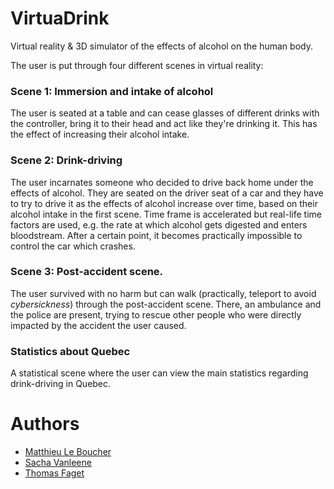 # VirtuaDrink
Virtual reality &amp; 3D simulator of the effects of alcohol on the human body.

The user is put through four different scenes in virtual reality:
### Scene 1: Immersion and intake of alcohol

The user is seated at a table and can cease glasses of different drinks with the controller, bring it to their head and act like they're drinking it. This has the effect of increasing their alcohol intake.

### Scene 2: Drink-driving

The user incarnates someone who decided to drive back home under the effects of alcohol. They are seated on the driver seat of a car and they have to try to drive it as the effects of alcohol increase over time, based on their alcohol intake in the first scene. Time frame is accelerated but real-life time factors are used, e.g. the rate at which alcohol gets digested and enters bloodstream. After a certain point, it becomes practically impossible to control the car which crashes.

### Scene 3: Post-accident scene.

The user survived with no harm but can walk (practically, teleport to avoid _cybersickness_) through the post-accident scene. There, an ambulance and the police are present, trying to rescue other people who were directly impacted by the accident the user caused.

### Statistics about Quebec

A statistical scene where the user can view the main statistics regarding drink-driving in Quebec.

# Authors

* [Matthieu Le Boucher ](https://github.com/Meight)
* [Sacha Vanleene](https://github.com/SachaVanleene)
* [Thomas Faget](https://github.com/thomasfaget)
